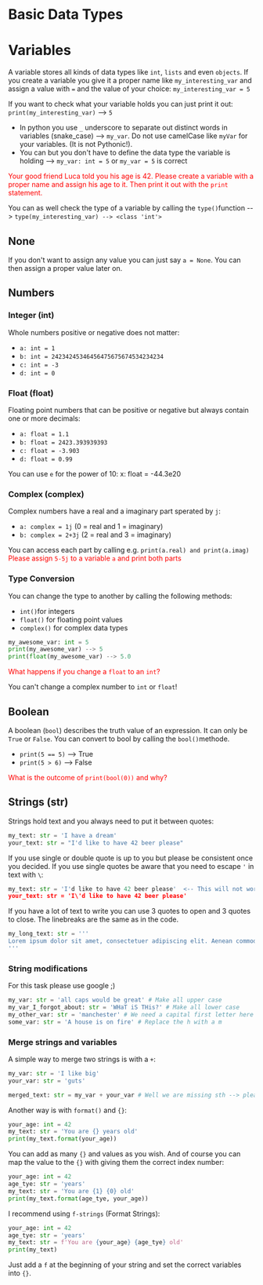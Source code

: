 # Basic Data Types

# Variables

A variable stores all kinds of data types like `int`, `lists` and even `objects`.
If you create a variable you give it a proper name like `my_interesting_var` and assign a value with `=` and the value of your choice:
`my_interesting_var = 5`

If you want to check what your variable holds you can just print it out: `print(my_interesting_var)` --> `5`

- In python you use `_` underscore to separate out distinct words in variables (snake_case) --> `my_var`. Do not use camelCase like `myVar` for your variables. (It is not Pythonic!).
- You can but you don't have to define the data type the variable is holding --> `my_var: int = 5` or `my_var = 5` is correct

<span style="color:red">Your good friend Luca told you his age is 42. Please create a variable with a proper name and assign his age to it.
Then print it out with the `print` statement.</span>

You can as well check the type of a variable by calling the `type()`function --> `type(my_interesting_var) --> <class 'int'>`

## None

If you don't want to assign any value you can just say `a = None`. You can then assign a proper value later on.

## Numbers

### Integer (int)

Whole numbers positive or negative does not matter:

- `a: int = 1`
- `b: int = 24234245346456475675674534234234`
- `c: int = -3`
- `d: int = 0`

### Float (float)

Floating point numbers that can be positive or negative but always contain one or more decimals:

- `a: float = 1.1`
- `b: float = 2423.393939393`
- `c: float = -3.903`
- `d: float = 0.99`

You can use `e` for the power of 10: x: float = -44.3e20

### Complex (complex)

Complex numbers have a real and a imaginary part sperated by `j`:

- `a: complex = 1j` (0 = real and 1 = imaginary)
- `b: complex = 2+3j` (2 = real and 3 = imaginary)

You can access each part by calling e.g. `print(a.real) and print(a.imag)`  
<span style="color:red">Please assign `5-5j` to a variable `a` and print both parts</span>

### Type Conversion

You can change the type to another by calling the following methods:

- `int()`for integers
- `float()` for floating point values
- `complex()` for complex data types

```Python
my_awesome_var: int = 5
print(my_awesome_var) --> 5
print(float(my_awesome_var) --> 5.0
```

<span style="color:red">What happens if you change a `float` to an `int`?</span>

You can't change a complex number to `int` or `float`!

## Boolean

A boolean (`bool`) describes the truth value of an expression.
It can only be `True` or `False`.
You can convert to bool by calling the `bool()`methode.

- `print(5 == 5)` --> True
- `print(5 > 6)` --> False

<span style="color:red">What is the outcome of `print(bool(0))` and why?</span>

## Strings (str)

Strings hold text and you always need to put it between quotes:

```Python
my_text: str = 'I have a dream'
your_text: str = "I'd like to have 42 beer please"
```

If you use single or double quote is up to you but please be consistent once you decided.
If you use single quotes be aware that you need to escape `'` in text with `\`:

```Python
my_text: str = 'I'd like to have 42 beer please'  <-- This will not work - why?
your_text: str = 'I\'d like to have 42 beer please'
```

If you have a lot of text to write you can use 3 quotes to open and 3 quotes to close.
The linebreaks are the same as in the code.

```Python
my_long_text: str = '''
Lorem ipsum dolor sit amet, consectetuer adipiscing elit. Aenean commodo ligula eget dolor. Aenean massa. Cum sociis natoque penatibus et magnis dis parturient montes, nascetur ridiculus mus. Donec quam felis, ultricies nec, pellentesque eu, pretium quis, sem. Nulla consequat massa quis enim. Donec pede justo, fringilla vel, aliquet nec, vulputate eget, arcu. In enim justo, rhoncus ut, imperdiet a, venenatis vitae, justo. Nullam dictum felis eu pede mollis pretium. Integer tincidunt. Cras dapibus. Vivamus elementum semper nisi. Aenean vulputate eleifend tellus. Aenean leo ligula, porttitor eu, consequat vitae, eleifend ac, enim. Aliquam lorem ante, dapibus in, viverra quis, feugiat a, tellus. Phasellus viverra nulla ut metus varius laoreet. Quisque rutrum. Aenean imperdiet. Etiam ultricies nisi vel augue. Curabitur ullamcorper ultricies nisi. Nam eget dui. Etiam rhoncus. Maecenas tempus, tellus eget condimentum rhoncus, sem quam semper libero, sit amet adipiscing sem neque!
'''
```

### String modifications

For this task please use google ;)

```Python
my_var: str = 'all caps would be great' # Make all upper case
my_var_I_forgot_about: str = 'WHaT iS THis?' # Make all lower case
my_other_var: str = 'manchester' # We need a capital first letter here
some_var: str = 'A house is on fire' # Replace the h with a m
```

### Merge strings and variables

A simple way to merge two strings is with a `+`:

```Python
my_var: str = 'I like big'
your_var: str = 'guts'

merged_text: str = my_var + your_var # Well we are missing sth --> please try this
```

Another way is with `format()` and `{}`:

```Python
your_age: int = 42
my_text: str = 'You are {} years old'
print(my_text.format(your_age))
```

You can add as many `{}` and values as you wish. And of course you can map the value to the `{}` with giving them the correct index number:

```Python
your_age: int = 42
age_tye: str = 'years'
my_text: str = 'You are {1} {0} old'
print(my_text.format(age_tye, your_age))
```

I recommend using `f-strings` (Format Strings):

```Python
your_age: int = 42
age_tye: str = 'years'
my_text: str = f'You are {your_age} {age_tye} old'
print(my_text)
```

Just add a `f` at the beginning of your string and set the correct variables into `{}`.
